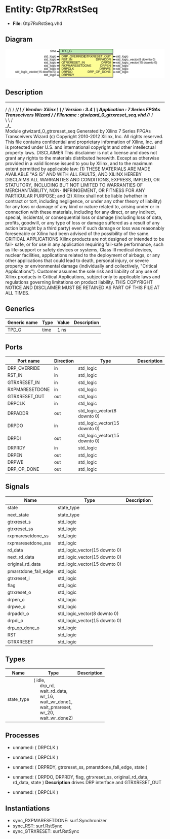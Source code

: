 # Entity: Gtp7RxRstSeq

- **File**: Gtp7RxRstSeq.vhd
## Diagram

![Diagram](Gtp7RxRstSeq.svg "Diagram")
## Description

  ____  ____
 /   /\/   /
/___/  \  /    Vendor: Xilinx
\   \   \/     Version : 3.4
 \   \         Application : 7 Series FPGAs Transceivers Wizard
 /   /         Filename : gtwizard_0_gtrxreset_seq.vhd
/___/   /\
\   \  /  \
 \___\/\___\
Module gtwizard_0_gtrxreset_seq
Generated by Xilinx 7 Series FPGAs Transceivers Wizard
(c) Copyright 2010-2012 Xilinx, Inc. All rights reserved.
This file contains confidential and proprietary information
of Xilinx, Inc. and is protected under U.S. and
international copyright and other intellectual property
laws.
DISCLAIMER
This disclaimer is not a license and does not grant any
rights to the materials distributed herewith. Except as
otherwise provided in a valid license issued to you by
Xilinx, and to the maximum extent permitted by applicable
law: (1) THESE MATERIALS ARE MADE AVAILABLE "AS IS" AND
WITH ALL FAULTS, AND XILINX HEREBY DISCLAIMS ALL WARRANTIES
AND CONDITIONS, EXPRESS, IMPLIED, OR STATUTORY, INCLUDING
BUT NOT LIMITED TO WARRANTIES OF MERCHANTABILITY, NON-
INFRINGEMENT, OR FITNESS FOR ANY PARTICULAR PURPOSE; and
(2) Xilinx shall not be liable (whether in contract or tort,
including negligence, or under any other theory of
liability) for any loss or damage of any kind or nature
related to, arising under or in connection with these
materials, including for any direct, or any indirect,
special, incidental, or consequential loss or damage
(including loss of data, profits, goodwill, or any type of
loss or damage suffered as a result of any action brought
by a third party) even if such damage or loss was
reasonably foreseeable or Xilinx had been advised of the
possibility of the same.
CRITICAL APPLICATIONS
Xilinx products are not designed or intended to be fail-
safe, or for use in any application requiring fail-safe
performance, such as life-support or safety devices or
systems, Class III medical devices, nuclear facilities,
applications related to the deployment of airbags, or any
other applications that could lead to death, personal
injury, or severe property or environmental damage
(individually and collectively, "Critical
Applications"). Customer assumes the sole risk and
liability of any use of Xilinx products in Critical
Applications, subject only to applicable laws and
regulations governing limitations on product liability.
THIS COPYRIGHT NOTICE AND DISCLAIMER MUST BE RETAINED AS
PART OF THIS FILE AT ALL TIMES.
## Generics

| Generic name | Type | Value | Description |
| ------------ | ---- | ----- | ----------- |
| TPD_G        | time | 1 ns  |             |
## Ports

| Port name      | Direction | Type                          | Description |
| -------------- | --------- | ----------------------------- | ----------- |
| DRP_OVERRIDE   | in        | std_logic                     |             |
| RST_IN         | in        | std_logic                     |             |
| GTRXRESET_IN   | in        | std_logic                     |             |
| RXPMARESETDONE | in        | std_logic                     |             |
| GTRXRESET_OUT  | out       | std_logic                     |             |
| DRPCLK         | in        | std_logic                     |             |
| DRPADDR        | out       | std_logic_vector(8 downto 0)  |             |
| DRPDO          | in        | std_logic_vector(15 downto 0) |             |
| DRPDI          | out       | std_logic_vector(15 downto 0) |             |
| DRPRDY         | in        | std_logic                     |             |
| DRPEN          | out       | std_logic                     |             |
| DRPWE          | out       | std_logic                     |             |
| DRP_OP_DONE    | out       | std_logic                     |             |
## Signals

| Name                 | Type                          | Description |
| -------------------- | ----------------------------- | ----------- |
| state                | state_type                    |             |
| next_state           | state_type                    |             |
| gtrxreset_s          | std_logic                     |             |
| gtrxreset_ss         | std_logic                     |             |
| rxpmaresetdone_ss    | std_logic                     |             |
| rxpmaresetdone_sss   | std_logic                     |             |
| rd_data              | std_logic_vector(15 downto 0) |             |
| next_rd_data         | std_logic_vector(15 downto 0) |             |
| original_rd_data     | std_logic_vector(15 downto 0) |             |
| pmarstdone_fall_edge | std_logic                     |             |
| gtrxreset_i          | std_logic                     |             |
| flag                 | std_logic                     |             |
| gtrxreset_o          | std_logic                     |             |
| drpen_o              | std_logic                     |             |
| drpwe_o              | std_logic                     |             |
| drpaddr_o            | std_logic_vector(8 downto 0)  |             |
| drpdi_o              | std_logic_vector(15 downto 0) |             |
| drp_op_done_o        | std_logic                     |             |
| RST                  | std_logic                     |             |
| GTRXRESET            | std_logic                     |             |
## Types

| Name       | Type                                                                                                                                                                                                                                                                                                                                                  | Description |
| ---------- | ----------------------------------------------------------------------------------------------------------------------------------------------------------------------------------------------------------------------------------------------------------------------------------------------------------------------------------------------------- | ----------- |
| state_type | ( idle,<br><span style="padding-left:20px"> drp_rd,<br><span style="padding-left:20px"> wait_rd_data,<br><span style="padding-left:20px"> wr_16,<br><span style="padding-left:20px"> wait_wr_done1,<br><span style="padding-left:20px"> wait_pmareset,<br><span style="padding-left:20px"> wr_20,<br><span style="padding-left:20px"> wait_wr_done2)  |             |
## Processes
- unnamed: ( DRPCLK )
- unnamed: ( DRPCLK )
- unnamed: ( DRPRDY, gtrxreset_ss, pmarstdone_fall_edge, state )
- unnamed: ( DRPDO, DRPRDY, flag, gtrxreset_ss, original_rd_data, rd_data, state )
**Description**
drives DRP interface and GTRXRESET_OUT

- unnamed: ( DRPCLK )
## Instantiations

- sync_RXPMARESETDONE: surf.Synchronizer
- sync_RST: surf.RstSync
- sync_GTRXRESET: surf.RstSync
